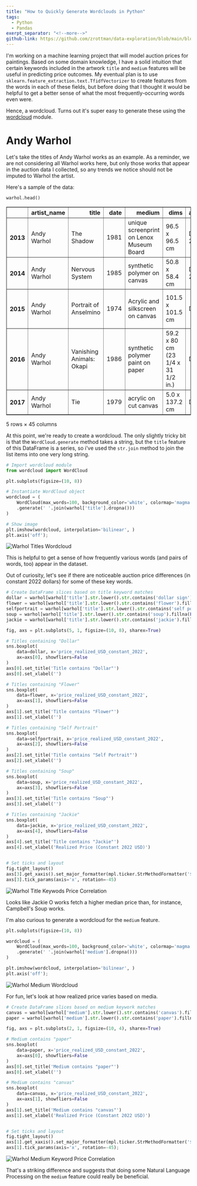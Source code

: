 ```yaml
---
title: "How to Quickly Generate Wordclouds in Python"
tags:
  - Python
  - Pandas
exerpt_separator: "<!--more-->"
github-link: https://github.com/zrottman/data-exploration/blob/main/blog/word-cloud.ipynb
---
```


I'm working on a machine learning project that will model auction prices for paintings. Based on some domain knowledge, I have a solid intuition that certain keywords included in the artwork `title` and `medium` features will be useful in predicting price outcomes. My eventual plan is to use `sklearn.feature_extraction.text.TfidfVectorizer` to create features from the words in each of these fields, but before doing that I thought it would be helpful to get a better sense of what the most frequently-occurring words even were.

<!--more-->

Hence, a wordcloud. Turns out it's super easy to generate these using the [wordcloud](https://github.com/amueller/word_cloud) module.

# Andy Warhol
Let's take the titles of Andy Warhol works as an example. As a reminder, we are not considering all Warhol works here, but only those works that appear in the auction data I collected, so any trends we notice should not be imputed to Warhol the artist.

Here's a sample of the data:

```python
warhol.head()
```

<div>
<style scoped>
    .dataframe tbody tr th:only-of-type {
        vertical-align: middle;
    }

    .dataframe tbody tr th {
        vertical-align: top;
    }

    .dataframe thead th {
        text-align: right;
    }
</style>
<table border="1" class="dataframe">
  <thead>
    <tr style="text-align: right;">
      <th></th>
      <th>artist_name</th>
      <th>title</th>
      <th>date</th>
      <th>medium</th>
      <th>dims</th>
      <th>auction_date</th>
      <th>auction_house</th>
      <th>auction_sale</th>
      <th>auction_lot</th>
      <th>price_realized</th>
      <th>...</th>
      <th>auction_year</th>
      <th>price_realized_USD_constant_2022</th>
      <th>area_cm_sq</th>
      <th>volume_cm_cu</th>
      <th>living</th>
      <th>years_after_death_of_auction</th>
      <th>artist_age_at_auction</th>
      <th>artist_age_at_artwork_completion</th>
      <th>artwork_age_at_auction</th>
      <th>years_ago_of_auction</th>
    </tr>
  </thead>
  <tbody>
    <tr>
      <th>2013</th>
      <td>Andy Warhol</td>
      <td>The Shadow</td>
      <td>1981</td>
      <td>unique screenprint on Lenox Museum Board</td>
      <td>96.5 x 96.5 cm</td>
      <td>Dec 14, 2022</td>
      <td>Christie's</td>
      <td>First Open | Post-War &amp; Contemporary Art</td>
      <td>Lot19</td>
      <td>US\$52,920</td>
      <td>...</td>
      <td>2022</td>
      <td>52920.0</td>
      <td>9312.25</td>
      <td>NaN</td>
      <td>0</td>
      <td>35.0</td>
      <td>NaN</td>
      <td>53.0</td>
      <td>41.0</td>
      <td>1</td>
    </tr>
    <tr>
      <th>2014</th>
      <td>Andy Warhol</td>
      <td>Nervous System</td>
      <td>1985</td>
      <td>synthetic polymer on canvas</td>
      <td>50.8 x 58.4 cm</td>
      <td>Dec 14, 2022</td>
      <td>Christie's</td>
      <td>First Open | Post-War &amp; Contemporary Art</td>
      <td>Lot39</td>
      <td>US\$40,320</td>
      <td>...</td>
      <td>2022</td>
      <td>40320.0</td>
      <td>2966.72</td>
      <td>NaN</td>
      <td>0</td>
      <td>35.0</td>
      <td>NaN</td>
      <td>57.0</td>
      <td>37.0</td>
      <td>1</td>
    </tr>
    <tr>
      <th>2015</th>
      <td>Andy Warhol</td>
      <td>Portrait of Anselmino</td>
      <td>1974</td>
      <td>Acrylic and silkscreen on canvas</td>
      <td>101.5 x 101.5 cm</td>
      <td>Dec 9, 2022</td>
      <td>Ketterer Kunst</td>
      <td>Evening Sale with Collection Hermann Gerlinger</td>
      <td>Lot60</td>
      <td>€375,000• US\$395,839</td>
      <td>...</td>
      <td>2022</td>
      <td>395839.0</td>
      <td>10302.25</td>
      <td>NaN</td>
      <td>0</td>
      <td>35.0</td>
      <td>NaN</td>
      <td>46.0</td>
      <td>48.0</td>
      <td>1</td>
    </tr>
    <tr>
      <th>2016</th>
      <td>Andy Warhol</td>
      <td>Vanishing Animals: Okapi</td>
      <td>1986</td>
      <td>synthetic polymer paint on paper</td>
      <td>59.2 x 80 cm (23 1/4 x 31 1/2 in.)</td>
      <td>Dec 8, 2022</td>
      <td>Phillips• London</td>
      <td>New Now</td>
      <td>Lot100</td>
      <td>£15,120• US\$18,498</td>
      <td>...</td>
      <td>2022</td>
      <td>18498.0</td>
      <td>4736.00</td>
      <td>NaN</td>
      <td>0</td>
      <td>35.0</td>
      <td>NaN</td>
      <td>58.0</td>
      <td>36.0</td>
      <td>1</td>
    </tr>
    <tr>
      <th>2017</th>
      <td>Andy Warhol</td>
      <td>Tie</td>
      <td>1979</td>
      <td>acrylic on cut canvas</td>
      <td>5.0 x 137.2 cm</td>
      <td>Dec 7, 2022</td>
      <td>Sotheby's</td>
      <td>Contemporary Discoveries</td>
      <td>Lot159</td>
      <td>NaN</td>
      <td>...</td>
      <td>2022</td>
      <td>NaN</td>
      <td>686.00</td>
      <td>NaN</td>
      <td>0</td>
      <td>35.0</td>
      <td>NaN</td>
      <td>51.0</td>
      <td>43.0</td>
      <td>1</td>
    </tr>
  </tbody>
</table>
<p>5 rows × 45 columns</p>
</div>

At this point, we're ready to create a wordcloud. The only slightly tricky bit is that the `WordCloud.generate` method takes a string, but the `title` feature of this DataFrame is a series, so i've used the `str.join` method to join the list items into one very long string.

```python
# Import wordcloud module
from wordcloud import WordCloud

plt.subplots(figsize=(10, 8))

# Instantiate WordCloud object
wordcloud = (
    WordCloud(max_words=100, background_color='white', colormap='magma', width=800, height=800)
    .generate(' '.join(warhol['title'].dropna()))
)

# Show image
plt.imshow(wordcloud, interpolation='bilinear', )
plt.axis('off');
```
   
![Warhol Titles Wordcloud](/assets/images/warhol_title-wordcloud.png)

This is helpful to get a sense of how frequently various words (and pairs of words, too) appear in the dataset.

Out of curiosity, let's see if there are noticeable auction price differences (in constant 2022 dollars) for some of these key words.

```python
# Create DataFrame slices based on title keyword matches
dollar = warhol[warhol['title'].str.lower().str.contains('dollar sign').fillna(False)]
flower = warhol[warhol['title'].str.lower().str.contains('flower').fillna(False)]
selfportrait = warhol[warhol['title'].str.lower().str.contains('self portrait').fillna(False)]
soup = warhol[warhol['title'].str.lower().str.contains('soup').fillna(False)]
jackie = warhol[warhol['title'].str.lower().str.contains('jackie').fillna(False)]

fig, axs = plt.subplots(5, 1, figsize=(10, 8), sharex=True)

# Titles containing "Dollar"
sns.boxplot(
    data=dollar, x='price_realized_USD_constant_2022',
    ax=axs[0], showfliers=False
)
axs[0].set_title('Title contains "Dollar"')
axs[0].set_xlabel('')

# Titles containing "Flower"
sns.boxplot(
    data=flower, x='price_realized_USD_constant_2022',
    ax=axs[1], showfliers=False
)
axs[1].set_title('Title contains "Flower"')
axs[1].set_xlabel('')

# Titles containing "Self Portrait"
sns.boxplot(
    data=selfportrait, x='price_realized_USD_constant_2022',
    ax=axs[2], showfliers=False
)
axs[2].set_title('Title contains "Self Portrait"')
axs[2].set_xlabel('')

# Titles containing "Soup"
sns.boxplot(
    data=soup, x='price_realized_USD_constant_2022',
    ax=axs[3], showfliers=False
)
axs[3].set_title('Title contains "Soup"')
axs[3].set_xlabel('')

# Titles containing "Jackie"
sns.boxplot(
    data=jackie, x='price_realized_USD_constant_2022',
    ax=axs[4], showfliers=False
)
axs[4].set_title('Title contains "Jackie"')
axs[4].set_xlabel('Realized Price (Constant 2022 USD)')


# Set ticks and layout
fig.tight_layout()
axs[3].get_xaxis().set_major_formatter(mpl.ticker.StrMethodFormatter('${x:,.0f}'))
axs[3].tick_params(axis='x', rotation=-45)
```
    
![Warhol Title Keywods Price Correlation](/assets/images/warhol_title-keywords-price.png)

Looks like Jackie O works fetch a higher median price than, for instance, Campbell's Soup works.

I'm also curious to generate a wordcloud for the `medium` feature.


```python
plt.subplots(figsize=(10, 8))

wordcloud = (
    WordCloud(max_words=100, background_color='white', colormap='magma', width=800, height=800)
    .generate(' '.join(warhol['medium'].dropna()))
)

plt.imshow(wordcloud, interpolation='bilinear', )
plt.axis('off');
```

![Warhol Medium Wordcloud](/assets/images/warhol_medium-wordcloud.png)

For fun, let's look at how realized price varies based on media.

```python
# Create DataFrame slices based on medium keywork matches
canvas = warhol[warhol['medium'].str.lower().str.contains('canvas').fillna(False)]
paper = warhol[warhol['medium'].str.lower().str.contains('paper').fillna(False)]

fig, axs = plt.subplots(2, 1, figsize=(10, 4), sharex=True)

# Medium contains "paper"
sns.boxplot(
    data=paper, x='price_realized_USD_constant_2022',
    ax=axs[0], showfliers=False
)
axs[0].set_title('Medium contains "paper"')
axs[0].set_xlabel('')

# Medium contains "canvas"
sns.boxplot(
    data=canvas, x='price_realized_USD_constant_2022',
    ax=axs[1], showfliers=False
)
axs[1].set_title('Medium contains "canvas"')
axs[1].set_xlabel('Realized Price (Constant 2022 USD)')


# Set ticks and layout
fig.tight_layout()
axs[1].get_xaxis().set_major_formatter(mpl.ticker.StrMethodFormatter('${x:,.0f}'))
axs[1].tick_params(axis='x', rotation=-45);
```

![Warhol Medium Keyword Price Correlation](/assets/images/warhol_medium-keywords-price.png)
    
That's a striking difference and suggests that doing some Natural Language Processing on the `medium` feature could really be beneficial.
